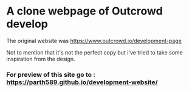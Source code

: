 # A clone webpage of Outcrowd develop

The original website was https://www.outcrowd.io/development-page

Not to mention that it's not the perfect copy but i've tried to take some inspiration from the design.

### For preview of this site go to : https://parth589.github.io/development-website/

